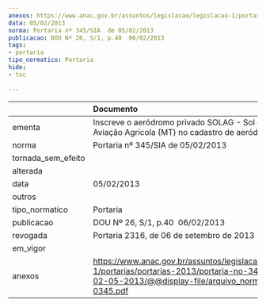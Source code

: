 ```yaml
---
anexos: https://www.anac.gov.br/assuntos/legislacao/legislacao-1/portarias/portarias-2013/portaria-no-345-sia-de-02-05-2013/@@display-file/arquivo_norma/PA2013-0345.pdf
data: 05/02/2013
norma: Portaria nº 345/SIA  de 05/02/2013
publicacao: DOU Nº 26, S/1, p.40  06/02/2013
tags:
- portaria
tipo_normatico: Portaria
hide: 
- toc 
 
---
```


|                    | Documento                                                                                                                                                        |
|:-------------------|:-----------------------------------------------------------------------------------------------------------------------------------------------------------------|
| ementa             | Inscreve o aeródromo privado SOLAG - Sol e Lua Aviação Agrícola (MT) no cadastro de aeródromos.                                                                  |
| norma              | Portaria nº 345/SIA  de 05/02/2013                                                                                                                               |
| tornada_sem_efeito |                                                                                                                                                                  |
| alterada           |                                                                                                                                                                  |
| data               | 05/02/2013                                                                                                                                                       |
| outros             |                                                                                                                                                                  |
| tipo_normatico     | Portaria                                                                                                                                                         |
| publicacao         | DOU Nº 26, S/1, p.40  06/02/2013                                                                                                                                 |
| revogada           | Portaria 2316, de 06 de setembro de 2013                                                                                                                         |
| em_vigor           |                                                                                                                                                                  |
| anexos             | https://www.anac.gov.br/assuntos/legislacao/legislacao-1/portarias/portarias-2013/portaria-no-345-sia-de-02-05-2013/@@display-file/arquivo_norma/PA2013-0345.pdf |